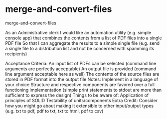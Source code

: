 # merge-and-convert-files
merge-and-convert-files


As an Administrative clerk
I would like an automation utility (e.g. simple console app) that combines the contents from a list of PDF files into a single PDF file
So that I can aggregate the results to a simple single file (e.g. send a single file to a distribution list and not be concerned with spamming its recipients)

Acceptance Criteria:
An input list of PDFs can be selected (command line arguments are perfectly acceptable)
An output file is provided (command line argument acceptable here as well)
The contents of the source files are stored in PDF format into the output file
Notes:
Implement in a language of your choice
Structure and respective components are favored over a full functioning implementation (simple print statements to stdout are more than sufficient to express the design)
Things to be aware of:
Application of principles of SOLID
Testability of units/components
Extra Credit:
Consider how you might go about making it extensible to other input/output types (e.g. txt to pdf, pdf to txt, txt to html, pdf to csv)
